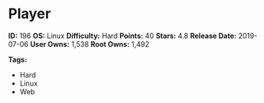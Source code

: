 # Player

**ID:** 196
**OS:** Linux
**Difficulty:** Hard
**Points:** 40
**Stars:** 4.8
**Release Date:** 2019-07-06
**User Owns:** 1,538
**Root Owns:** 1,492

**Tags:**
- Hard
- Linux
- Web

